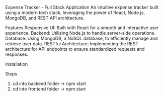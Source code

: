 Expense Tracker - Full Stack Application
An intuitive expense tracker built using a modern tech stack, leveraging the power of React, Node.js, MongoDB, and REST API architecture.

Features
Responsive UI: Built with React for a smooth and interactive user experience.
Backend: Utilizing Node.js to handle server-side operations.
Database: Using MongoDB, a NoSQL database, to efficiently manage and retrieve user data.
RESTful Architecture: Implementing the REST architecture for API endpoints to ensure standardized requests and responses.

Installation

Steps
1. cd into backend folder -> npm start
2. cd into frontend folder -> npm start
